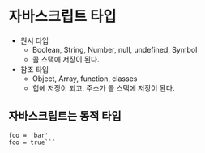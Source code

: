 # 자바스크립트 타입
- 원시 타입
    - Boolean, String, Number, null, undefined, Symbol
    - 콜 스택에 저장이 된다.
- 참조 타입
    - Object, Array, function, classes
    - 힙에 저장이 되고, 주소가 콜 스택에 저장이 된다.

## 자바스크립트는 동적 타입

```let foo = 42;
foo = 'bar'
foo = true```



